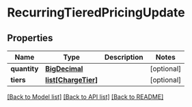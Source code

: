 # RecurringTieredPricingUpdate

## Properties
Name | Type | Description | Notes
------------ | ------------- | ------------- | -------------
**quantity** | [**BigDecimal**](BigDecimal.md) |  | [optional] 
**tiers** | [**list[ChargeTier]**](ChargeTier.md) |  | [optional] 

[[Back to Model list]](../README.md#documentation-for-models) [[Back to API list]](../README.md#documentation-for-api-endpoints) [[Back to README]](../README.md)

